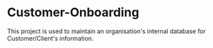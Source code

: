 # Customer-Onboarding
This project is used to maintain an organisation's internal database for Customer/Client's information.
